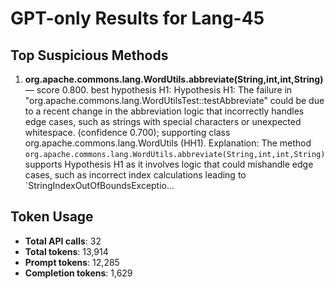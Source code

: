 # GPT-only Results for Lang-45

## Top Suspicious Methods

1. **org.apache.commons.lang.WordUtils.abbreviate(String,int,int,String)** — score 0.800. best hypothesis H1: Hypothesis H1: The failure in "org.apache.commons.lang.WordUtilsTest::testAbbreviate" could be due to a recent change in the abbreviation logic that incorrectly handles edge cases, such as strings with special characters or unexpected whitespace. (confidence 0.700); supporting class org.apache.commons.lang.WordUtils (HH1).
    Explanation: The method `org.apache.commons.lang.WordUtils.abbreviate(String,int,int,String)` supports Hypothesis H1 as it involves logic that could mishandle edge cases, such as incorrect index calculations leading to `StringIndexOutOfBoundsExceptio...


## Token Usage

- **Total API calls**: 32
- **Total tokens**: 13,914
- **Prompt tokens**: 12,285
- **Completion tokens**: 1,629
